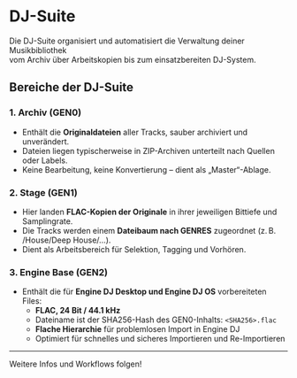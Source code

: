 # DJ-Suite

Die DJ-Suite organisiert und automatisiert die Verwaltung deiner Musikbibliothek  
vom Archiv über Arbeitskopien bis zum einsatzbereiten DJ-System.

## Bereiche der DJ-Suite

### 1. Archiv (GEN0)
- Enthält die **Originaldateien** aller Tracks, sauber archiviert und unverändert.
- Dateien liegen typischerweise in ZIP-Archiven unterteilt nach Quellen oder Labels.
- Keine Bearbeitung, keine Konvertierung – dient als „Master“-Ablage.

### 2. Stage (GEN1)
- Hier landen **FLAC-Kopien der Originale** in ihrer jeweiligen Bittiefe und Samplingrate.
- Die Tracks werden einem **Dateibaum nach GENRES** zugeordnet (z. B. /House/Deep House/…).
- Dient als Arbeitsbereich für Selektion, Tagging und Vorhören.

### 3. Engine Base (GEN2)
- Enthält die für **Engine DJ Desktop und Engine DJ OS** vorbereiteten Files:
  - **FLAC, 24 Bit / 44.1 kHz**
  - Dateiname ist der SHA256-Hash des GEN0-Inhalts: `<SHA256>.flac`
  - **Flache Hierarchie** für problemlosen Import in Engine DJ
  - Optimiert für schnelles und sicheres Importieren und Re-Importieren

---

Weitere Infos und Workflows folgen!
